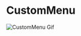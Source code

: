 # CustomMenu

![CustomMenu Gif](https://github.com/flyfei/CustomMenu/blob/master/resources/custom_menu.gif)
